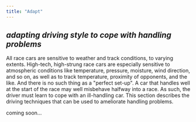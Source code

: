 ```yaml
---
title: "Adapt"
---
```


## *adapting driving style to cope with handling problems*

All race cars are sensitive to weather and track conditions, to varying extents. High-tech, high-strung race cars are especially sensitive to atmospheric conditions like temperature, pressure, moisture, wind direction, and so on, as well as to track temperature, proximity of opponents, and the like. And there is no such thing as a "perfect set-up". A car that handles well at the start of the race may well misbehave halfway into a race. As such, the driver must learn to cope with an ill-handling car. This section describes the driving techniques that can be used to ameliorate handling problems.

coming soon...